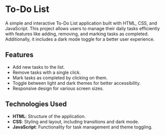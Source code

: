 # To-Do List

A simple and interactive To-Do List application built with HTML, CSS, and JavaScript. This project allows users to manage their daily tasks efficiently with features like adding, removing, and marking tasks as completed. Additionally, it includes a dark mode toggle for a better user experience.

## Features

- Add new tasks to the list.
- Remove tasks with a single click.
- Mark tasks as completed by clicking on them.
- Toggle between light and dark themes for better accessibility.
- Responsive design for various screen sizes.

## Technologies Used

- **HTML**: Structure of the application.
- **CSS**: Styling and layout, including transitions and dark mode.
- **JavaScript**: Functionality for task management and theme toggling.
